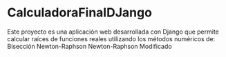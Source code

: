 # CalculadoraFinalDJango
Este proyecto es una aplicación web desarrollada con Django que permite calcular raíces de funciones reales utilizando los métodos numéricos de:  Bisección  Newton-Raphson  Newton-Raphson Modificado
